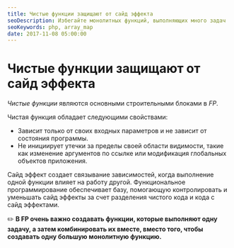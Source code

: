 ```yaml
---
title: Чистые функции защищают от сайд эффекта
seoDescription: Избегайте монолитных функций, выполняющих много задач
seoKeywords: php, array_map
date: 2017-11-08 05:00:00
---
```

# Чистые функции защищают от сайд эффекта

*Чистые функции* являются основными строительными блоками в *FP*. 

Чистая функция обладает следующими свойствами: 
+ Зависит только от своих входных параметров и не зависит от состояния программы.
+ Не инициирует утечки за пределы своей области видимости, такие как изменение аргументов по ссылке или модификация глобальных объектов приложения.

Сайд эффект создает связывание зависимостей, когда выполнение одной функции влияет на работу другой. Функциональное программирование обеспечивает базу, помогающую контролировать и уменьшать сайд эффекты за счет разделения чистого кода и кода с сайд эффектами.

:pencil2: **В FP очень важно создавать функции, которые выполняют одну задачу, а затем комбинировать их вместе, вместо того, чтобы создавать одну большую монолитную функцию.**
